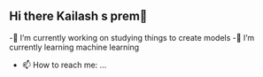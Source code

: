 ## Hi there Kailash s prem👋
-🔭 I’m currently working on studying things to create models
-🌱 I’m currently learning machine learning
- 📫 How to reach me: ...
<!--
**kailashsp/kailashsp** is a ✨ _special_ ✨ repository because its `README.md` (this file) appears on your GitHub profile.

Here are some ideas to get you started:

- 

- 👯 I’m looking to collaborate on ...
- 🤔 I’m looking for help with ...
- 💬 Ask me about ...
- 😄 Pronouns: ...
- ⚡ Fun fact: ...
-->
